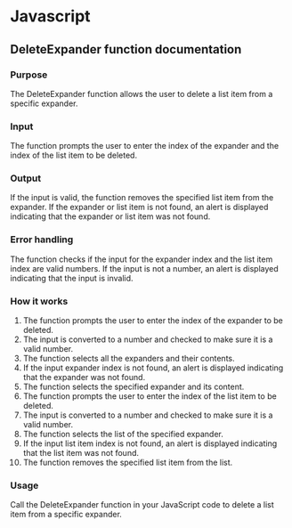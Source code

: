 # Javascript

## DeleteExpander function documentation

### Purpose

The DeleteExpander function allows the user to delete a list item from a specific expander.

### Input

The function prompts the user to enter the index of the expander and the index of the list item to be deleted.

### Output

If the input is valid, the function removes the specified list item from the expander. If the expander or list item is not found, an alert is displayed indicating that the expander or list item was not found.

### Error handling

The function checks if the input for the expander index and the list item index are valid numbers. If the input is not a number, an alert is displayed indicating that the input is invalid.

### How it works

1. The function prompts the user to enter the index of the expander to be deleted.
2. The input is converted to a number and checked to make sure it is a valid number.
3. The function selects all the expanders and their contents.
4. If the input expander index is not found, an alert is displayed indicating that the expander was not found.
5. The function selects the specified expander and its content.
6. The function prompts the user to enter the index of the list item to be deleted.
7. The input is converted to a number and checked to make sure it is a valid number.
8. The function selects the list of the specified expander.
9. If the input list item index is not found, an alert is displayed indicating that the list item was not found.
10. The function removes the specified list item from the list.

### Usage

Call the DeleteExpander function in your JavaScript code to delete a list item from a specific expander.
